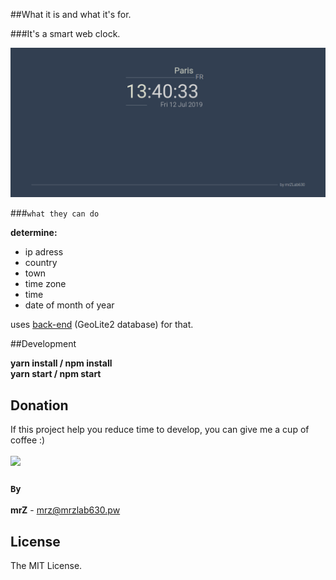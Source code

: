 ##What it is and what it's for.

###It's a smart web clock.

![preview](https://github.com/mrzlab630/what-time-is-it-reactjs-front/blob/master/src/assets/imgs/preview.png?raw=true)


###`what they can do`

**determine:**
* ip adress 
* country
* town
* time zone
* time
* date of month of year

uses [back-end](https://github.com/mrzlab630/what-time-is-it-node-js-back) (GeoLite2 database) for that.
<br>


##Development

**yarn install / npm install**
<br>
**yarn start / npm start**
<br>

## Donation
If this project help you reduce time to develop, you can give me a cup of coffee :)
<br><br>
[![](https://www.paypalobjects.com/en_US/i/btn/btn_donateCC_LG.gif)](https://www.paypal.com/cgi-bin/webscr?cmd=_s-xclick&hosted_button_id=3FYLY9YVBTSEL)
<br>


### `By`
**mrZ** - mrz@mrzlab630.pw

## License

The MIT License.
